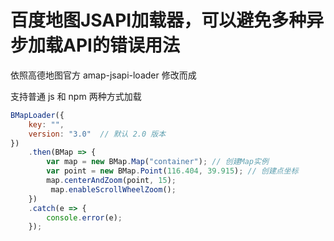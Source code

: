 # 百度地图JSAPI加载器，可以避免多种异步加载API的错误用法

依照高德地图官方 amap-jsapi-loader 修改而成

支持普通 js 和 npm 两种方式加载

```javascript
BMapLoader({
    key: "",
    version: "3.0"  // 默认 2.0 版本
})
    .then(BMap => {
        var map = new BMap.Map("container"); // 创建Map实例
        var point = new BMap.Point(116.404, 39.915); // 创建点坐标
        map.centerAndZoom(point, 15);
         map.enableScrollWheelZoom();
    })
    .catch(e => {
        console.error(e);
    });
```
